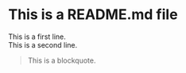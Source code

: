 # This is a README.md file

This is a first line.  
This is a second line.  
> This is a blockquote.

